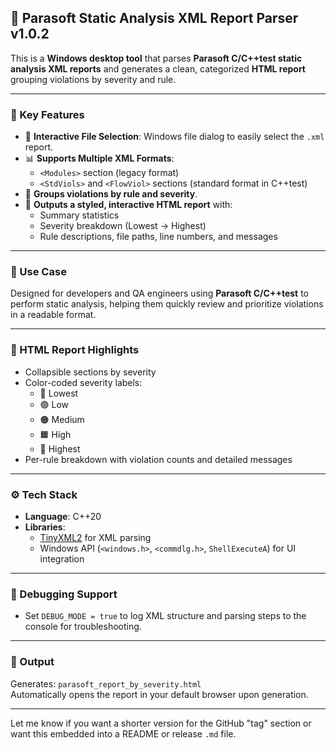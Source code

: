 
## 🚀 Parasoft Static Analysis XML Report Parser v1.0.2

This is a **Windows desktop tool** that parses **Parasoft C/C++test static analysis XML reports** and generates a clean, categorized **HTML report** grouping violations by severity and rule.

---

### 🧠 Key Features
- 📂 **Interactive File Selection**: Windows file dialog to easily select the `.xml` report.
- 📊 **Supports Multiple XML Formats**:
  - `<Modules>` section (legacy format)
  - `<StdViols>` and `<FlowViol>` sections (standard format in C++test)
- 📌 **Groups violations by rule and severity**.
- 📄 **Outputs a styled, interactive HTML report** with:
  - Summary statistics
  - Severity breakdown (Lowest → Highest)
  - Rule descriptions, file paths, line numbers, and messages

---

### 🎯 Use Case
Designed for developers and QA engineers using **Parasoft C/C++test** to perform static analysis, helping them quickly review and prioritize violations in a readable format.

---

### 🎨 HTML Report Highlights
- Collapsible sections by severity
- Color-coded severity labels:
  - 🔵 Lowest
  - 🟢 Low
  - 🟠 Medium
  - 🟧 High
  - 🔴 Highest
- Per-rule breakdown with violation counts and detailed messages

---

### ⚙️ Tech Stack
- **Language**: C++20  
- **Libraries**:
  - [TinyXML2](https://github.com/leethomason/tinyxml2) for XML parsing
  - Windows API (`<windows.h>`, `<commdlg.h>`, `ShellExecuteA`) for UI integration

---

### 🧪 Debugging Support
- Set `DEBUG_MODE = true` to log XML structure and parsing steps to the console for troubleshooting.

---

### 📂 Output
Generates: `parasoft_report_by_severity.html`  
Automatically opens the report in your default browser upon generation.

---

Let me know if you want a shorter version for the GitHub "tag" section or want this embedded into a README or release `.md` file.
